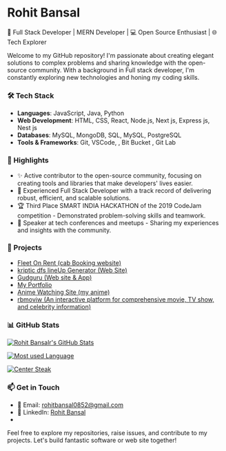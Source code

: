 # **Rohit Bansal**

🚀 Full Stack Developer | MERN Developer | 💻 Open Source Enthusiast | 🌐 Tech Explorer

Welcome to my GitHub repository! I'm passionate about creating elegant solutions to complex problems and sharing knowledge with the open-source community. With a background in Full stack developer, I'm constantly exploring new technologies and honing my coding skills.

### 🛠️ Tech Stack
- **Languages**:  JavaScript, Java, Python
- **Web Development**: HTML, CSS, React, Node.js, Next js, Express js, Nest js 
- **Databases**: MySQL, MongoDB, SQL, MySQL, PostgreSQL 
- **Tools & Frameworks**: Git, VSCode, , Bit Bucket , Git Lab

### 🌟 Highlights

- ✨ Active contributor to the open-source community, focusing on creating tools and libraries that make developers' lives easier.
- 💼 Experienced Full Stack Developer with a track record of delivering robust, efficient, and scalable solutions.
- 🏆 Third Place SMART INDIA HACKATHON  of the 2019 CodeJam competition - Demonstrated problem-solving skills and teamwork.
- 🎤 Speaker at tech conferences and meetups - Sharing my experiences and insights with the community.

### 🚀 Projects

- [Fleet On Rent (cab Booking website)](https://pml-fron.vercel.app/)
- [kriptic dfs lineUp Generator (Web Site)](https://kripticdsf.vercel.app/)
- [Gudguru (Web site & App)](https://gfw-xi.vercel.app/)
- [My Portfolio](https://my-protfolio-zeta.vercel.app/)
- [Anime Watching Site (my anime)](https://next-app-lyart-two.vercel.app/)
- [rbmoviw (An interactive platform for comprehensive movie, TV show, and celebrity information)](https://rbmoviw.vercel.app/)


### 📊 GitHub Stats

[![Rohit Bansalr's GitHub Stats](https://github-readme-stats.vercel.app/api?username=rohitbansal11&show_icons=true&count_private=true)](https://github.com/rohitbansal11)

[![Most used Language](https://github-readme-stats.vercel.app/api/top-langs?username=rohitbansal11&show_icons=true&locale=en&layout=compact&count_private=true)](https://github.com/rohitbansal11)

[![Center Steak ](https://github-readme-streak-stats.herokuapp.com/?user=rohitbansal11&&show_icons=true&locale=en&layout=compact)](https://github.com/rohitbansal11)

### 📫 Get in Touch
- 📧 Email: rohitbansal0852@gmail.com
- 💼 LinkedIn: [Rohit Bansal](https://www.linkedin.com/in/rohit-bansal-5b4115281)
- 

Feel free to explore my repositories, raise issues, and contribute to my projects. Let's build fantastic software or web site together!
